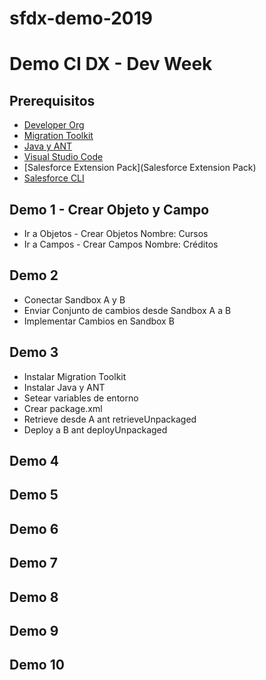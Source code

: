 # sfdx-demo-2019
# Demo CI DX - Dev Week

## Prerequisitos

- [Developer Org](https://developer.salesforce.com/signup)
- [Migration Toolkit](https://developer.salesforce.com/docs/atlas.en-us.daas.meta/daas/forcemigrationtool_install.htm)
- [Java y ANT](https://developer.salesforce.com/docs/atlas.en-us.daas.meta/daas/forcemigrationtool_prereq.htm)
- [Visual Studio Code](https://code.visualstudio.com/)
- [Salesforce Extension Pack](Salesforce Extension Pack)
- [Salesforce CLI](https://developer.salesforce.com/tools/sfdxcli)

## Demo 1 - Crear Objeto y Campo

- Ir a Objetos - Crear Objetos
Nombre: Cursos
- Ir a Campos - Crear Campos
Nombre: Créditos

## Demo 2

- Conectar Sandbox A y B
- Enviar Conjunto de cambios desde Sandbox A a B
- Implementar Cambios en Sandbox B

## Demo 3

- Instalar Migration Toolkit
- Instalar Java y ANT
- Setear variables de entorno
- Crear package.xml
- Retrieve desde A
ant retrieveUnpackaged
- Deploy a B
ant deployUnpackaged

## Demo 4

## Demo 5

## Demo 6

## Demo 7

## Demo 8

## Demo 9

## Demo 10
